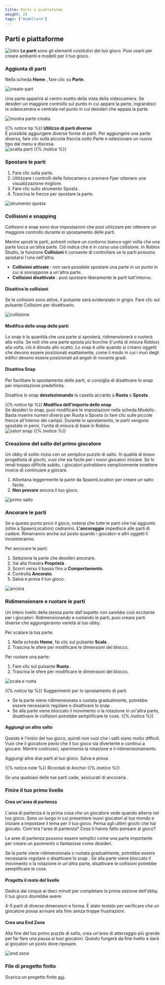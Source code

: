 ```yaml
---
title: Parti e piattaforme
weight: 20
tags: ["modellare"] 
---
```



## Parti e piattaforme
![intro](IntroToStudio_heroPartsandPlatforms.jpg)
**Le parti** sono gli elementi costitutivi del tuo gioco. Puoi usarli per creare ambienti e modelli per il tuo gioco.

### Aggiunta di parti

Nella scheda **Home** , fare clic su **Parte**.

![create-part](obby_createPart.png)

Una parte apparirà al centro esatto della vista della videocamera. Se desideri un maggiore controllo sul punto in cui appare la parte, ingrandisci la videocamera e centrala nel punto in cui desideri che appaia la parte.

![mostra parte creata](obby_partCreatedShown.png)

{{% notice tip %}}
**Utilizzo di parti diverse**  
È possibile aggiungere diverse forme di parti. Per aggiungere una parte diversa, fare clic sulla piccola freccia sotto Parte e selezionare un nuovo tipo dal menu a discesa.  
![scelta parti](obby_showPartOptions.png)
{{% /notice %}}

### Spostare le parti

1. Fare clic sulla parte.
1. Utilizzare i controlli della fotocamera o premere Fper ottenere una visualizzazione migliore.
1. Fare clic sullo strumento Sposta .
1. Trascina le frecce per spostare la parte.

![strumento sposta](MoveTool_480x320.png)

### Collisioni e snapping

Collisioni e snap sono due impostazioni che puoi utilizzare per ottenere un maggiore controllo durante lo spostamento delle parti.

Mentre sposti le parti, potresti notare un contorno bianco ogni volta che una parte tocca un'altra parte. Ciò indica che è in corso una collisione. In Roblox Studio, la funzione **Collisioni** ti consente di controllare se le parti possono spostarsi l'una nell'altra.

* **Collisioni attivate** : non sarà possibile spostare una parte in un punto in cui si sovrappone a un'altra parte.
* **Collisioni disattivate** : puoi spostare liberamente le parti tutt'intorno.

#### Disattiva le collisioni

Se le collisioni sono attive, il pulsante sarà evidenziato in grigio. Fare clic sul pulsante Collisioni per disattivarlo.

![collisione](Collisions_480x160.png)

#### Modifica dello snap delle parti

Lo snap è la quantità che una parte si sposterà, ridimensionerà o ruoterà alla volta. Se noti che una parte sposta più borchie (l'unità di misura Roblox) alla volta, ciò è dovuto allo scatto. Lo snap è utile quando si creano oggetti che devono essere posizionati esattamente, come il modo in cui i muri degli edifici devono essere posizionati ad angoli di novanta gradi.

#### Disattiva Snap

Per facilitare lo spostamento delle parti, si consiglia di disattivare lo snap per impostazione predefinita.

Disattiva lo snap **deselezionando** la casella accanto a **Ruota** o **Sposta** .

{{% notice tip %}}
**Modifica dell'importo dello snap**  
Se desideri lo snap, puoi modificare le impostazioni nella scheda Modello . Basta inserire numeri diversi per Ruota o Sposta (o fare clic sulle piccole frecce all'interno dei campi). Durante lo spostamento, le parti vengono spostate in perni, l'unità di misura di base in Roblox.  
![valori snap](obby_highlightSnapAmount.png)
{{% /notice %}}

### Creazione del salto del primo giocatore

Un obby di solito inizia con un semplice puzzle di salto. In qualità di bravo progettista di giochi, vuoi che sia facile per i nuovi giocatori iniziare. Se lo rendi troppo difficile subito, i giocatori potrebbero semplicemente smettere invece di continuare a giocare.

1. Allontana leggermente la parte da SpawnLocation per creare un salto facile.
1. **Non provare** ancora il tuo gioco.

![primo salto](Firstjump_480x320.png)

### Ancorare le parti

Se a questo punto provi il gioco, noterai che tutte le parti che hai aggiunto (oltre a SpawnLocation) cadranno. **L'ancoraggio** impedisce alle parti di cadere. Rimarranno anche sul posto quando i giocatori e altri oggetti li incontreranno.

Per ancorare le parti:

1. Seleziona la parte che desideri ancorare.
1. Vai alla finestra **Proprietà** .
1. Scorri verso il basso fino a **Comportamento**.
1. Controlla **Ancorato**.
1. Salva e prova il tuo gioco.

![ancora](Anchored_480x320.png)

### Ridimensionare e ruotare le parti

Un intero livello della stessa parte dall'aspetto non sarebbe così eccitante per i giocatori. Ridimensionando e ruotando le parti, puoi creare parti diverse che aggiungeranno varietà al tuo obby.

Per scalare la tua parte:

1. Nella scheda **Home**, fai clic sul pulsante **Scala** .
1. Trascina le sfere per modificare le dimensioni del blocco.

Per ruotare una parte:

1. Fare clic sul pulsante **Ruota** .
1. Trascina le sfere per modificare le dimensioni del blocco.

![scala e ruota](ScaleRotate_480x320_reduced.gif)

{{% notice tip %}}
Suggerimenti per lo spostamento di parti
* Se la parte viene ridimensionata o ruotata gradualmente, potrebbe essere necessario regolare o disattivare lo snap .
* Se alla parte viene bloccato il movimento o la rotazione in un'altra parte, disattivare le collisioni potrebbe semplificare le cose.
{{% /notice %}}

#### Aggiungi un altro salto

Questo è l'inizio del tuo gioco, quindi non vuoi che i salti siano molto difficili. Vuoi che il giocatore pensi che il tuo gioco sia divertente e continui a giocare. Mentre costruisci, sperimenta la rotazione e il ridimensionamento.

Aggiungi altre due parti al tuo gioco.
Salva e prova.

{{% notice note %}}
Ricordati di Anchor
{{% /notice %}}

Se una qualsiasi delle tue parti cade, assicurati di ancorarla .

### Finire il tuo primo livello

#### Crea un'area di partenza

L'area di partenza è la prima cosa che un giocatore vede quando atterra nel tuo gioco. Sono un luogo in cui presentare nuovi giocatori al tuo mondo e iniziare a impostare il tema per il tuo gioco. Pensa agli ultimi giochi che hai giocato. Com'era l'area di partenza? Cosa ti hanno fatto pensare al gioco?

Le aree di partenza possono essere semplici come una parte importante per creare un pavimento o fantasiose come desideri.

Se la parte viene ridimensionata o ruotata gradualmente, potrebbe essere necessario regolare o disattivare lo snap .
Se alla parte viene bloccato il movimento o la rotazione in un'altra parte, disattivare le collisioni potrebbe semplificare le cose.

#### Progetta il resto del livello

Dedica dai cinque ai dieci minuti per completare la prima sezione dell'obby. Il tuo gioco dovrebbe avere:

4-5 parti di diverse dimensioni e forma.
È stato testato per verificare che un giocatore possa arrivare alla fine senza troppe frustrazioni.

#### Crea una End Zone

Alla fine del tuo primo puzzle di salto, crea un'area di atterraggio più grande per far fare una pausa ai tuoi giocatori. Questo fungerà da fine livello e darà ai giocatori un posto dove riposare.

![end zone](obby_partsPlatformsFinalExample.jpg)

### File di progetto finito

Scarica un progetto finito [qui](./DesigningAnObby_FinishingYourLevel_End.rbxl).